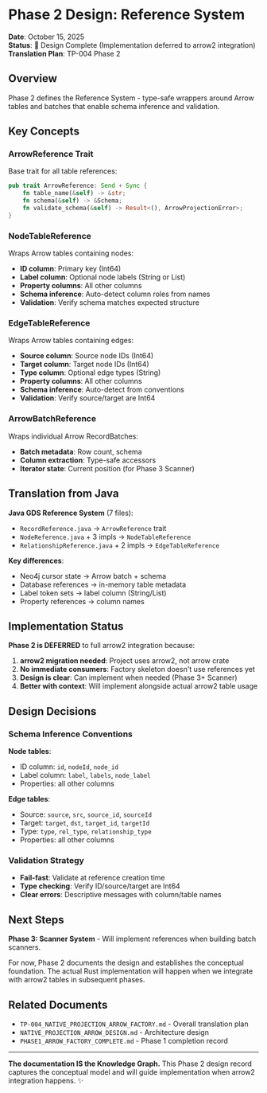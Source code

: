 # Phase 2 Design: Reference System

**Date**: October 15, 2025  
**Status**: 📐 Design Complete (Implementation deferred to arrow2 integration)  
**Translation Plan**: TP-004 Phase 2

## Overview

Phase 2 defines the Reference System - type-safe wrappers around Arrow tables and batches that enable schema inference and validation.

## Key Concepts

### ArrowReference Trait

Base trait for all table references:

```rust
pub trait ArrowReference: Send + Sync {
    fn table_name(&self) -> &str;
    fn schema(&self) -> &Schema;
    fn validate_schema(&self) -> Result<(), ArrowProjectionError>;
}
```

### NodeTableReference

Wraps Arrow tables containing nodes:

- **ID column**: Primary key (Int64)
- **Label column**: Optional node labels (String or List<String>)
- **Property columns**: All other columns
- **Schema inference**: Auto-detect column roles from names
- **Validation**: Verify schema matches expected structure

### EdgeTableReference

Wraps Arrow tables containing edges:

- **Source column**: Source node IDs (Int64)
- **Target column**: Target node IDs (Int64)
- **Type column**: Optional edge types (String)
- **Property columns**: All other columns
- **Schema inference**: Auto-detect from conventions
- **Validation**: Verify source/target are Int64

### ArrowBatchReference

Wraps individual Arrow RecordBatches:

- **Batch metadata**: Row count, schema
- **Column extraction**: Type-safe accessors
- **Iterator state**: Current position (for Phase 3 Scanner)

## Translation from Java

**Java GDS Reference System** (7 files):

- `RecordReference.java` → `ArrowReference` trait
- `NodeReference.java` + 3 impls → `NodeTableReference`
- `RelationshipReference.java` + 2 impls → `EdgeTableReference`

**Key differences**:

- Neo4j cursor state → Arrow batch + schema
- Database references → in-memory table metadata
- Label token sets → label column (String/List)
- Property references → column names

## Implementation Status

**Phase 2 is DEFERRED** to full arrow2 integration because:

1. **arrow2 migration needed**: Project uses arrow2, not arrow crate
2. **No immediate consumers**: Factory skeleton doesn't use references yet
3. **Design is clear**: Can implement when needed (Phase 3+ Scanner)
4. **Better with context**: Will implement alongside actual arrow2 table usage

## Design Decisions

### Schema Inference Conventions

**Node tables**:

- ID column: `id`, `nodeId`, `node_id`
- Label column: `label`, `labels`, `node_label`
- Properties: all other columns

**Edge tables**:

- Source: `source`, `src`, `source_id`, `sourceId`
- Target: `target`, `dst`, `target_id`, `targetId`
- Type: `type`, `rel_type`, `relationship_type`
- Properties: all other columns

### Validation Strategy

- **Fail-fast**: Validate at reference creation time
- **Type checking**: Verify ID/source/target are Int64
- **Clear errors**: Descriptive messages with column/table names

## Next Steps

**Phase 3: Scanner System** - Will implement references when building batch scanners.

For now, Phase 2 documents the design and establishes the conceptual foundation. The actual Rust implementation will happen when we integrate with arrow2 tables in subsequent phases.

## Related Documents

- `TP-004_NATIVE_PROJECTION_ARROW_FACTORY.md` - Overall translation plan
- `NATIVE_PROJECTION_ARROW_DESIGN.md` - Architecture design
- `PHASE1_ARROW_FACTORY_COMPLETE.md` - Phase 1 completion record

---

**The documentation IS the Knowledge Graph.** This Phase 2 design record captures the conceptual model and will guide implementation when arrow2 integration happens. ✨
